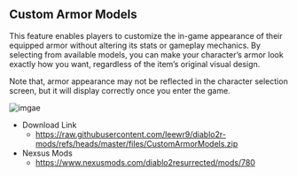 ## Custom Armor Models

This feature enables players to customize the in-game appearance of their equipped armor without altering its stats or gameplay mechanics. By selecting from available models, you can make your character’s armor look exactly how you want, regardless of the item’s original visual design.

Note that, armor appearance may not be reflected in the character selection screen, but it will display correctly once you enter the game.

![imgae](imgae.png)

- Download Link
  - https://raw.githubusercontent.com/leewr9/diablo2r-mods/refs/heads/master/files/CustomArmorModels.zip
- Nexsus Mods
  - https://www.nexusmods.com/diablo2resurrected/mods/780
